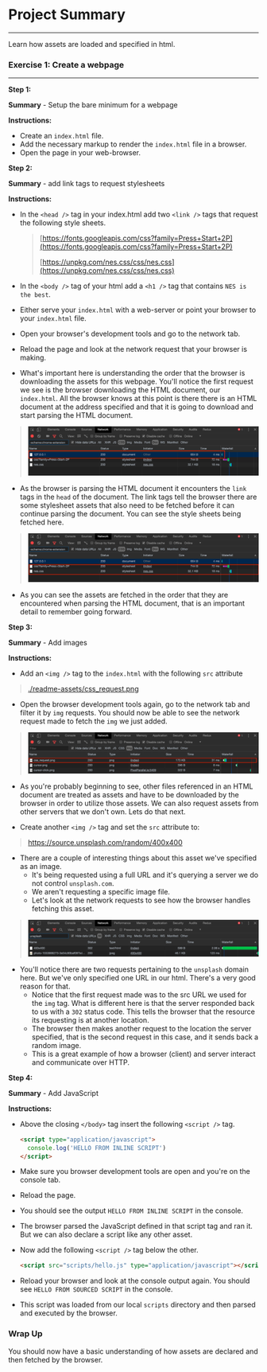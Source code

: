 # Project Summary
---
Learn how assets are loaded and specified in html.

### Exercise 1: Create a webpage
---

**Step 1:**

**Summary** - Setup the bare minimum for a webpage

**Instructions:**

  - Create an `index.html` file.
  - Add the necessary markup to render the `index.html` file in a browser.
  - Open the page in your web-browser.


**Step 2:**

**Summary** - add link tags to request stylesheets

**Instructions:**

  - In the `<head />` tag in your index.html add two `<link />` tags that request the following style sheets.
    > [https://fonts.googleapis.com/css?family=Press+Start+2P](https://fonts.googleapis.com/css?family=Press+Start+2P)
    >
    > [https://unpkg.com/nes.css/css/nes.css](https://unpkg.com/nes.css/css/nes.css)

  - In the `<body />` tag of your html add a `<h1 />` tag that contains `NES is the best`.
  - Either serve your `index.html` with a web-server or point your browser to your `index.html` file.
  - Open your browser's development tools and go to the network tab.
  - Reload the page and look at the network request that your browser is making.
  - What's important here is understanding the order that the browser is downloading the assets for
    this webpage. You'll notice the first request we see is the browser downloading the HTML document,
    our `index.html`. All the browser knows at this point is there there is an HTML document at the address
    specified and that it is going to download and start parsing the HTML document.

   > ![css request focus html](readme-assets/css_request_focus_html.png)

  - As the browser is parsing the HTML document it encounters the `link` tags in the `head` of the document.
    The link tags tell the browser there are some stylesheet assets that also need to be fetched before it can
    continue parsing the document. You can see the style sheets being fetched here.

  > ![css request focus css](readme-assets/css_request_focus_css.png)

  - As you can see the assets are fetched in the order that they are encountered when parsing the HTML document,
    that is an important detail to remember going forward.

**Step 3:**

**Summary** - Add images

**Instructions:**

 - Add an `<img />` tag to the `index.html` with the following `src` attribute
 > [./readme-assets/css_request.png](./readme-assets/css_request.png)

 - Open the browser development tools again, go to the network tab and filter
    it by `img` requests. You should now be able to see the network request made to fetch the `img`
    we just added.

  > ![image request](readme-assets/img_request.png)


  - As you're probably beginning to see, other files referenced in an HTML document are treated as
    assets and have to be downloaded by the browser in order to utilize those assets. We can also request
    assets from other servers that we don't own. Lets do that next.

  - Create another `<img />` tag and set the `src` attribute to:
  > https://source.unsplash.com/random/400x400

  - There are a couple of interesting things about this asset we've specified as an image.
    - It's being requested using a full URL and it's querying a server we do not control `unsplash.com`.
    - We aren't requesting a specific image file.
    - Let's look at the network requests to see how the browser handles fetching this asset.

  > ![remote host image](readme-assets/remote_host_image.png)

  - You'll notice there are two requests pertaining to the `unsplash` domain here. But we've only specified one
    URL in our html. There's a very good reason for that.
    - Notice that the first request made was to the src URL we used for the `img` tag. What is different here is
      that the server responded back to us with a `302` status code. This tells the browser that the resource
      its requesting is at another location.
    - The browser then makes another request to the location the server specified, that is the second request
      in this case, and it sends back a random image.
    - This is a great example of how a browser (client) and server interact and communicate over HTTP.

**Step 4:**

**Summary** - Add JavaScript

**Instructions:**

  - Above the closing `</body>` tag insert the following `<script />` tag.

    ```html
    <script type="application/javascript">
      console.log('HELLO FROM INLINE SCRIPT')
    </script>
    ```
  - Make sure you browser development tools are open and you're on the console tab.
  - Reload the page.
  - You should see the output `HELLO FROM INLINE SCRIPT` in the console.
  - The browser parsed the JavaScript defined in that script tag and ran it. But we can also declare
    a script like any other asset.
  - Now add the following `<script />` tag below the other.

    ```html
    <script src="scripts/hello.js" type="application/javascript"></script>
    ```

  - Reload your browser and look at the console output again. You should see `HELLO FROM SOURCED SCRIPT`
    in the console.
  - This script was loaded from our local `scripts` directory and then parsed and executed by the browser.


### Wrap Up

You should now have a basic understanding of how assets are declared and then fetched by the browser.
